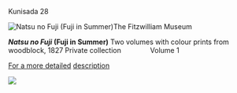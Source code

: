Kunisada 28

![Natsu no Fuji (Fuji in Summer)](kunisada/Kunisada%20Loan%20-%20Natsu%20no%20Fuji%20vol%201.jpg)The Fitzwilliam Museum

**_Natsu no Fuji_ (Fuji in Summer)**  Two volumes with colour prints from woodblock, 1827  Private collection               Volume 1

 [For a more detailed](../textnovol1.htm) [description](../textnovol1.htm)


[![](../backgrounds/back/backward.gif)](kun148.htm)
